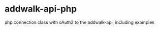 addwalk-api-php
===============

php connection class with oAuth2 to the addwalk-api, including examples
